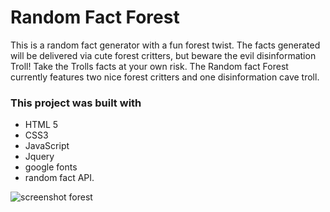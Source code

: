 # Random Fact Forest

This is a random fact generator with a fun forest twist. The facts generated will be delivered via cute forest critters, but beware the evil disinformation Troll! Take the Trolls facts at your own risk. The Random fact Forest currently features two nice forest critters and one disinformation cave troll. 

### This project was built with

- HTML 5
- CSS3
- JavaScript
- Jquery
- google fonts
- random fact API. 

![screenshot forest](/img/screenshots/forest.png)


